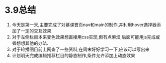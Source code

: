 # 3.9总结

1. 今天是第一天,主要完成了对慕课首页nav和main的制作,并利用hover选择器添加了一定的交互效果.
2. 对于左侧栏目本来变色效果想直接用css实现,但有点麻烦,后面可能用js完成或者想想其他的办法.
3. 对于轮播图目前上网查了一些资料,在周末好好学习一下,应该可以写出来
4. 计划明天完成编辑推荐栏目的静态制作,条件允许添加上动态效果

